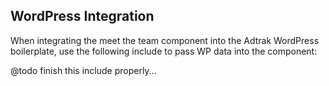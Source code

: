 ## WordPress Integration

When integrating the meet the team component into the Adtrak WordPress boilerplate, use the following include to pass WP data into the component:

@todo finish this include properly...
